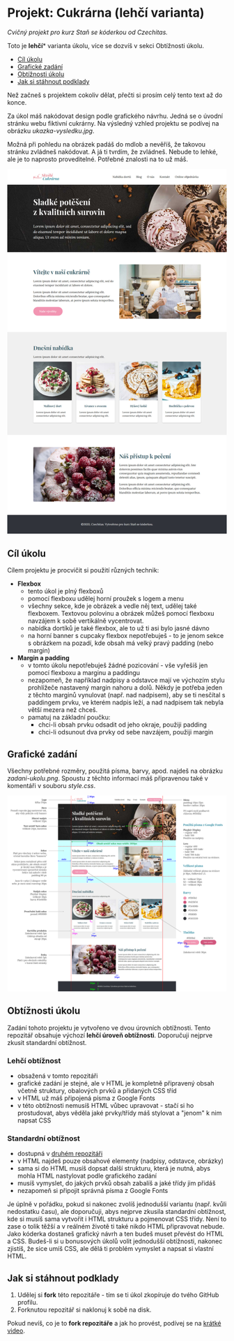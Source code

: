 # Projekt: Cukrárna (lehčí varianta)

*Cvičný projekt pro kurz Staň se kóderkou od Czechitas.*

Toto je **lehčí*** varianta úkolu, více se dozvíš v sekci Obtížnosti úkolu.

- [Cíl úkolu](#Cíl-úkolu)
- [Grafické zadání](#Grafické-zadání)
- [Obtížnosti úkolu](#Obtížnosti-úkolu)
- [Jak si stáhnout podklady](#Jak-si-stáhnout-podklady)

Než začneš s projektem cokoliv dělat, přečti si prosím celý tento text až do konce.

Za úkol máš nakódovat design podle grafického návrhu. Jedná se o úvodní stránku webu fiktivní cukrárny. Na výsledný vzhled projektu se podívej na obrázku *ukazka-vysledku.jpg*.

Možná při pohledu na obrázek padáš do mdlob a nevěříš, že takovou stránku zvládneš nakódovat. A já ti tvrdím, že zvládneš. Nebude to lehké, ale je to naprosto proveditelné. Potřebné znalosti na to už máš.

![Ukázka výsledku](ukazka-vysledku.jpg)


## Cíl úkolu

Cílem projektu je procvičit si použití různých technik:
- **Flexbox**
  - tento úkol je plný flexboxů
  - pomocí flexboxu udělej horní proužek s logem a menu
  - všechny sekce, kde je obrázek a vedle něj text, udělej také flexboxem. Textovou polovinu a obrázek můžeš pomocí flexboxu navzájem k sobě vertikálně vycentrovat.
  - nabídka dortíků je také flexbox, ale to už ti asi bylo jasné dávno
  - na horní banner s cupcaky flexbox nepotřebuješ - to je jenom sekce s obrázkem na pozadí, kde obsah má velký pravý padding (nebo margin)
- **Margin a padding**
  - v tomto úkolu nepotřebuješ žádné pozicování - vše vyřešíš jen pomocí flexboxu a marginu a paddingu
  - nezapomeň, že například nadpisy a odstavce mají ve výchozím stylu prohlížeče nastavený margin nahoru a dolů. Někdy je potřeba jeden z těchto marginů vynulovat (např. nad nadpisem), aby se ti nesčítal s paddingem prvku, ve kterém nadpis leží, a nad nadpisem tak nebyla větší mezera než chceš.
  - pamatuj na základní poučku:
    - chci-li obsah prvku odsadit od jeho okraje, použiji padding
    - chci-li odsunout dva prvky od sebe navzájem, použiji margin


## Grafické zadání

Všechny potřebné rozměry, použitá písma, barvy, apod. najdeš na obrázku *zadani-ukolu.png*. Spoustu z těchto informací máš připravenou také v komentáři v souboru *style.css*.

![zadání úkolu](zadani-ukolu.png)


## Obtížnosti úkolu

Zadání tohoto projektu je vytvořeno ve dvou úrovních obtížnosti. Tento repozitář obsahuje výchozí **lehčí úroveň obtížnosti**. Doporučuji nejprve zkusit standardní obtížnost.

### Lehčí obtížnost
- obsažená v tomto repozitáři
- grafické zadání je stejné, ale v HTML je kompletně připravený obsah včetně struktury, obalových prvků a přidaných CSS tříd
- v HTML už máš připojená písma z Google Fonts
- v této obtížnosti nemusíš HTML vůbec upravovat - stačí si ho prostudovat, abys věděla jaké prvky/třídy máš stylovat a "jenom" k nim napsat CSS

### Standardní obtížnost
- dostupná v [druhém repozitáři](https://github.com/Czechitas-Koderka-podklady/PROJEKT-Cukrarna)
- v HTML najdeš pouze obsahové elementy (nadpisy, odstavce, obrázky)
- sama si do HTML musíš dopsat další strukturu, která je nutná, abys mohla HTML nastylovat podle grafického zadání
- musíš vymyslet, do jakých prvků obsah zabalíš a jaké třídy jim přidáš
- nezapomeň si připojit správná písma z Google Fonts

Je úplně v pořádku, pokud si nakonec zvolíš jednodušší variantu (např. kvůli nedostatku času), ale doporučuji, abys nejprve zkusila standardní obtížnost, kde si musíš sama vytvořit i HTML strukturu a pojmenovat CSS třídy. Není to zase o tolik těžší a v reálném životě ti také nikdo HTML připravovat nebude. Jako kóderka dostaneš grafický návrh a ten budeš muset převést do HTML a CSS. Budeš-li si u bonusových úkolů volit jednodušší obtížnosti, nakonec zjistíš, že sice umíš CSS, ale dělá ti problém vymyslet a napsat si vlastní HTML.


## Jak si stáhnout podklady

1. Udělej si **fork** této repozitáře - tím se ti úkol zkopíruje do tvého GitHub profilu.
2. Forknutou repozitář si naklonuj k sobě na disk.

Pokud nevíš, co je to **fork repozitáře** a jak ho provést, podívej se na [krátké video](https://youtu.be/K7rE3jRCjD4).

